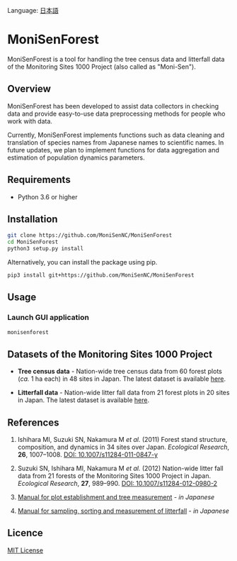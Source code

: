 Language: [日本語](README_jp.md)

# MoniSenForest

MoniSenForest is a tool for handling the tree census data and litterfall data of the Monitoring Sites 1000 Project (also called as "Moni-Sen").

## Overview

MoniSenForest has been developed to assist data collectors in checking data and provide easy-to-use data preprocessing methods for people who work with data.

Currently, MoniSenForest implements functions such as data cleaning and translation of species names from Japanese names to scientific names. In future updates, we plan to implement functions for data aggregation and estimation of population dynamics parameters.

## Requirements

- Python 3.6 or higher

## Installation

```bash
git clone https://github.com/MoniSenNC/MoniSenForest
cd MoniSenForest
python3 setup.py install
```

Alternatively, you can install the package using pip.

```bash
pip3 install git+https://github.com/MoniSenNC/MoniSenForest
```

## Usage

### Launch GUI application

```bash
monisenforest
```

## Datasets of the Monitoring Sites 1000 Project

- **Tree census data** - Nation-wide tree census data from 60 forest plots (_ca._ 1 ha each) in 48 sites in Japan. The latest dataset is available [here](https://www.biodic.go.jp/moni1000/findings/data/index_file.html).

- **Litterfall data** - Nation-wide litter fall data from 21 forest plots in 20 sites in Japan. The latest dataset is available [here](https://www.biodic.go.jp/moni1000/findings/data/index_file_LitterSeed.html).

## References

1. Ishihara MI, Suzuki SN, Nakamura M _et al._ (2011) Forest stand structure, composition, and dynamics in 34 sites over Japan. _Ecological Research_, **26**, 1007–1008. [DOI: 10.1007/s11284-011-0847-y](https://doi.org/10.1007/s11284-011-0847-y)

2. Suzuki SN, Ishihara MI, Nakamura M _et al._ (2012) Nation-wide litter fall data from 21 forests of the Monitoring Sites 1000 Project in Japan. _Ecological Research_, **27**, 989–990. [DOI: 10.1007/s11284-012-0980-2](https://doi.org/10.1007/s11284-012-0980-2)

3. [Manual for plot establishment and tree measurement](http://www.biodic.go.jp/moni1000/manual/tree.pdf) - _in Japanese_

4. [Manual for sampling, sorting and measurement of litterfall](http://www.biodic.go.jp/moni1000/manual/litter_ver3.pdf) - _in Japanese_

## Licence

[MIT License](LICENSE)
